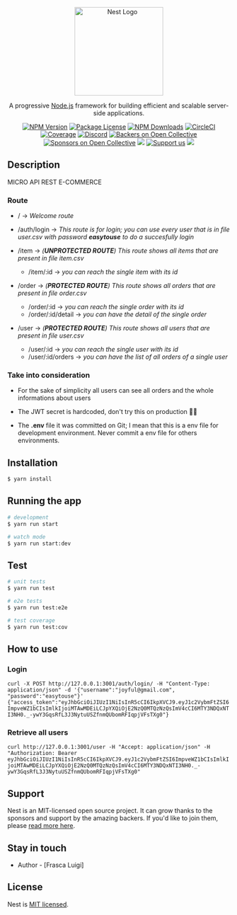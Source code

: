 <p align="center">
  <a href="http://nestjs.com/" target="blank"><img src="https://nestjs.com/img/logo-small.svg" width="200" alt="Nest Logo" /></a>
</p>

[circleci-image]: https://img.shields.io/circleci/build/github/nestjs/nest/master?token=abc123def456
[circleci-url]: https://circleci.com/gh/nestjs/nest

  <p align="center">A progressive <a href="http://nodejs.org" target="_blank">Node.js</a> framework for building efficient and scalable server-side applications.</p>
    <p align="center">
<a href="https://www.npmjs.com/~nestjscore" target="_blank"><img src="https://img.shields.io/npm/v/@nestjs/core.svg" alt="NPM Version" /></a>
<a href="https://www.npmjs.com/~nestjscore" target="_blank"><img src="https://img.shields.io/npm/l/@nestjs/core.svg" alt="Package License" /></a>
<a href="https://www.npmjs.com/~nestjscore" target="_blank"><img src="https://img.shields.io/npm/dm/@nestjs/common.svg" alt="NPM Downloads" /></a>
<a href="https://circleci.com/gh/nestjs/nest" target="_blank"><img src="https://img.shields.io/circleci/build/github/nestjs/nest/master" alt="CircleCI" /></a>
<a href="https://coveralls.io/github/nestjs/nest?branch=master" target="_blank"><img src="https://coveralls.io/repos/github/nestjs/nest/badge.svg?branch=master#9" alt="Coverage" /></a>
<a href="https://discord.gg/G7Qnnhy" target="_blank"><img src="https://img.shields.io/badge/discord-online-brightgreen.svg" alt="Discord"/></a>
<a href="https://opencollective.com/nest#backer" target="_blank"><img src="https://opencollective.com/nest/backers/badge.svg" alt="Backers on Open Collective" /></a>
<a href="https://opencollective.com/nest#sponsor" target="_blank"><img src="https://opencollective.com/nest/sponsors/badge.svg" alt="Sponsors on Open Collective" /></a>
  <a href="https://paypal.me/kamilmysliwiec" target="_blank"><img src="https://img.shields.io/badge/Donate-PayPal-ff3f59.svg"/></a>
    <a href="https://opencollective.com/nest#sponsor"  target="_blank"><img src="https://img.shields.io/badge/Support%20us-Open%20Collective-41B883.svg" alt="Support us"></a>
  <a href="https://twitter.com/nestframework" target="_blank"><img src="https://img.shields.io/twitter/follow/nestframework.svg?style=social&label=Follow"></a>
</p>
  <!--[![Backers on Open Collective](https://opencollective.com/nest/backers/badge.svg)](https://opencollective.com/nest#backer)
  [![Sponsors on Open Collective](https://opencollective.com/nest/sponsors/badge.svg)](https://opencollective.com/nest#sponsor)-->

## Description

MICRO API REST E-COMMERCE

### Route

* / -> *Welcome route*
* /auth/login -> *This route is for login; you can use every user that is in file _user.csv_ with password **_easytouse_** to do a succesfully login*

* /item -> *(**UNPROTECTED ROUTE**) This route shows all items that are present in file _item.csv_*
  * /item/:id -> *you can reach the single item with its id*

* /order -> *(**PROTECTED ROUTE**) This route shows all orders that are present in file _order.csv_*
  * /order/:id -> *you can reach the single order with its id*
  * /order/:id/detail -> *you can have the detail of the single order*

* /user -> *(**PROTECTED ROUTE**) This route shows all users that are present in file _user.csv_*
  * /user/:id -> *you can reach the single user with its id*
  * /user/:id/orders -> *you can have the list of all orders of a single user*

### Take into consideration

* For the sake of simplicity all users can see all orders and the whole informations about users

* The JWT secret is hardcoded, don't try this on production 😵‍💫

* The **.env** file it was committed on Git; I mean that this is a env file for development environment. Never commit a env file for others environments.


## Installation

```bash
$ yarn install
```

## Running the app

```bash
# development
$ yarn run start

# watch mode
$ yarn run start:dev
```

## Test

```bash
# unit tests
$ yarn run test

# e2e tests
$ yarn run test:e2e

# test coverage
$ yarn run test:cov
```

## How to use

### Login 
`
curl -X POST http://127.0.0.1:3001/auth/login/ -H "Content-Type: application/json" -d '{"username":"joyful@gmail.com", "password":"easytouse"}'
{"access_token":"eyJhbGciOiJIUzI1NiIsInR5cCI6IkpXVCJ9.eyJ1c2VybmFtZSI6ImpveWZ1bCIsImlkIjoiMTAwMDEiLCJpYXQiOjE2NzQ0MTQzNzQsImV4cCI6MTY3NDQxNTI3NH0._-ywY3GqsRfL3J3NytuUSZfnmQUbomRFIqpjVFsTXg0"}
`

### Retrieve all users

`
curl http://127.0.0.1:3001/user -H "Accept: application/json" -H "Authorization: Bearer eyJhbGciOiJIUzI1NiIsInR5cCI6IkpXVCJ9.eyJ1c2VybmFtZSI6ImpveWZ1bCIsImlkIjoiMTAwMDEiLCJpYXQiOjE2NzQ0MTQzNzQsImV4cCI6MTY3NDQxNTI3NH0._-ywY3GqsRfL3J3NytuUSZfnmQUbomRFIqpjVFsTXg0"
`

## Support

Nest is an MIT-licensed open source project. It can grow thanks to the sponsors and support by the amazing backers. If you'd like to join them, please [read more here](https://docs.nestjs.com/support).

## Stay in touch

- Author - [Frasca Luigi]

## License

Nest is [MIT licensed](LICENSE).
